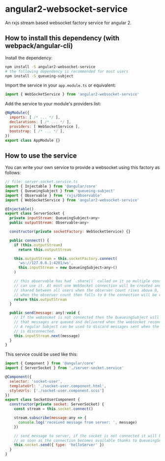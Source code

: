 # angular2-websocket-service

An rxjs stream based websocket factory service for angular 2.

## How to install this dependency (with webpack/angular-cli)

Install the dependency:

```bash
npm install -S angular2-websocket-service
# the following dependency is recommended for most users
npm install -S queueing-subject
```

Import the service in your `app.module.ts` or equivalent:

```javascript
import { WebSocketService } from 'angular2-websocket-service'
```

Add the service to your module's providers list:

```javascript
@NgModule({
  imports: [ /* ... */ ],
  declarations: [ /* ... */ ],
  providers: [ WebSocketService ],
  bootstrap: [ /* ... */ ],
})
export class AppModule {}
```

## How to use the service

You can write your own service to provide a websocket using this factory as follows:

```javascript
// file: server-socket.service.ts
import { Injectable } from '@angular/core'
import { QueueingSubject } from 'queueing-subject'
import { Observable } from 'rxjs/Observable'
import { WebSocketService } from 'angular2-websocket-service'

@Injectable()
export class ServerSocket {
  private inputStream: QueueingSubject<any>
  public outputStream: Observable<any>

  constructor(private socketFactory: WebSocketService) {}

  public connect() {
    if (this.outputStream)
      return this.outputStream

    this.outputStream = this.socketFactory.connect(
      'ws://127.0.0.1:4201/ws',
      this.inputStream = new QueueingSubject<any>()
    )

    // this observable has had `.share()` called on it so multiple consumers
    // can use it. At most one WebSocket connection will be created and
    // shared between all users when the observer count rises above 0,
    // when the observer count then falls to 0 the connection will be closed.
    return this.outputStream
  }

  public send(message: any):void {
    // If the websocket is not connected then the QueueingSubject will ensure
    // that messages are queued and delivered when the websocket reconnects.
    // A regular Subject can be used to discard messages sent when the websocket
    // is disconnected.
    this.inputStream.next(message)
  }
}
```

This service could be used like this:

```javascript
import { Component } from '@angular/core'
import { ServerSocket } from './server-socket.service'

@Component({
  selector: 'socket-user',
  templateUrl: './socket-user.component.html',
  styleUrls: ['./socket-user.component.scss']
})
export class SocketUserComponent {
  constructor(private socket: ServerSocket) {
    const stream = this.socket.connect()

    stream.subscribe(message:any => {
      console.log('received message from server: ', message)
    })

    // send message to server, if the socket is not connected it will be sent
    // as soon as the connection becomes available thanks to QueueingSubject
    this.socket.send({ type: 'helloServer' })
  }
}
```
